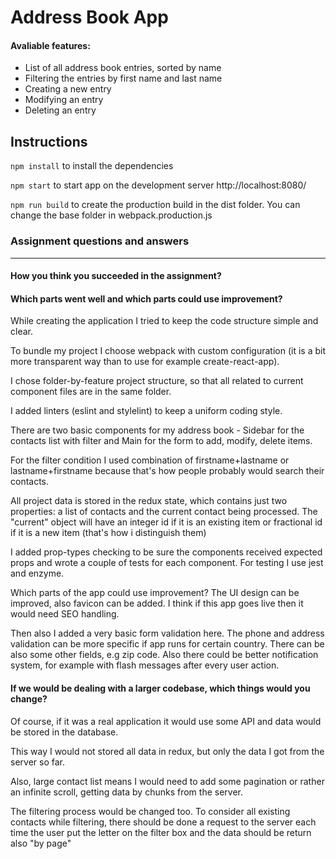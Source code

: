 # Address Book App

#### Avaliable features:
    
  * List of all address book entries, sorted by name
  * Filtering the entries by first name  and last name
  * Creating a new entry
  * Modifying an entry
  * Deleting an entry
    
## Instructions

 `npm install` to install the dependencies

 `npm start` to start app on the development server http://localhost:8080/

 `npm run build` to create the production build in the dist folder. You can change the base folder in webpack.production.js

### Assignment questions and answers
---



#### How you think you succeeded in the assignment?

#### Which parts went well and which parts could use improvement?

While creating the application I tried to keep the code structure simple and clear.

To bundle my project I choose webpack with custom configuration (it is a bit more transparent way than to use for example create-react-app).

I chose folder-by-feature project structure, so that all related to current component files are in the same folder.

I added linters (eslint and stylelint) to keep a uniform coding style.

There are two basic components for my address book - Sidebar for the contacts list with filter and Main for the form to add, modify, delete items.

For the filter condition I used combination of firstname+lastname or lastname+firstname because that's how people probably would search their contacts.

All project data is stored in the redux state, which contains just two properties: a list of contacts and the current contact being processed. The "current" object will have an integer id if it is an existing item or fractional id if it is a new item (that's how i distinguish them)

I added prop-types checking to be sure the components received expected props and wrote a couple of tests for each component. For testing I use jest and enzyme.


Which parts of the app could use improvement? The UI design can be improved, also favicon can be added. I think if this app goes live then it would need SEO handling.

Then also I added a very basic form validation here. The phone and address validation can be more specific if app runs for certain country. There can be also some other fields, e.g zip code.
Also there could be better notification system, for example with flash messages after every user action.

#### If we would be dealing with a larger codebase, which things would you change?

Of course, if it was a real application it would use some API and data would be stored in the database.

This way I would not stored all data in redux, but only the data I got from the server so far.

Also, large contact list means I would need to add some pagination or rather an infinite scroll, getting data by chunks from the server.

The filtering process would be changed too. To consider all existing contacts while filtering, there should be done a request to the server each time the user put the letter on the filter box and the data should be return also "by page"